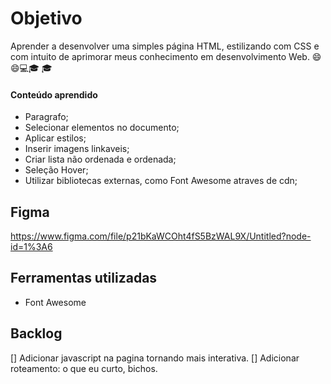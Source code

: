 # Objetivo

Aprender a desenvolver uma simples página HTML, estilizando com CSS e com intuito de aprimorar meus conhecimento em desenvolvimento Web. 😄😄💻🎓 🎓 


#### Conteúdo aprendido

* Paragrafo;
* Selecionar elementos no documento;
* Aplicar estilos;
* Inserir imagens linkaveis;
* Criar lista não ordenada e ordenada;
* Seleção Hover;
* Utilizar bibliotecas externas, como Font Awesome atraves de cdn;


## Figma

https://www.figma.com/file/p21bKaWCOht4fS5BzWAL9X/Untitled?node-id=1%3A6

## Ferramentas utilizadas

* Font Awesome

## Backlog

[] Adicionar javascript na pagina tornando mais interativa.
[] Adicionar roteamento: o que eu curto, bichos.
